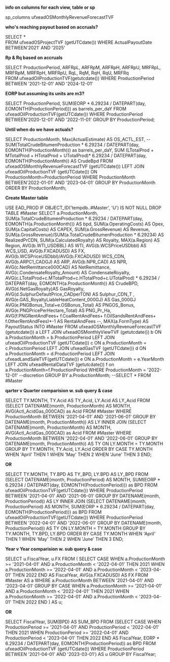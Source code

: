 **info on columns for each view, table or sp**

sp_columns ufxeadOSMonthlyRevenueForecastTVF 

**who's reaching payout based on accruals?**

SELECT  *  
FROM ufxeadOSProjectTVF (getUTCdate())
WHERE ActualPayoutDate BETWEEN'2021' AND '2025'

**Rp & Rq based on accruals**

SELECT ProductionPeriod,  ARFRpL, ARFRpM, ARFRpH, ARFRpU, MRFRpL, MRFRpM, MRFRpH, MRFRpU, RqL, RqM, RqH, RqU, MRFRq  
FROM ufxeadOilProductionTVF(getutcdate())
WHERE ProductionPeriod BETWEEN '2021-12-01' AND '2024-12-01'

**EORP  but assuming its units are m3?**

SELECT  ProductionPeriod, SUM(EORP * 6.29234 / DATEPART(day, EOMONTH(ProductionPeriod))) as barrels_per_daY 
FROM  ufxeadOilProductionTVF(getUTCdate())
WHERE ProductionPeriod BETWEEN'2020-12-01' AND '2022-11-01'
GROUP BY  ProductionPeriod;

 **Until when do we have actuals?**
 
SELECT ProductionMonth, Max(ActualEstimate) AS OS_ACTL_EST,
    --SUM(TotalCrudeBitumenProduction * 6.29234 / DATEPART(day, EOMONTH(ProductionMonth))) as barrels_per_daY,
    SUM (LTotalProd + MTotalProd + HTotalProd +  UTotalProd)* 6.29234 / DATEPART(day, EOMONTH(ProductionMonth)) AS CrudeBpd
FROM ufxeadOSMonthlyRevenueForecastTVF (getUTCdate())
LEFT JOIN ufxeadOilProductionTVF (getUTCdate())
ON ProductionMonth=ProductionPeriod
WHERE ProductionMonth BETWEEN'2022-01-01' AND '2023-04-01'
GROUP BY  ProductionMonth
ORDER BY ProductionMonth;

**Create Master table**

USE EAD_PROD
IF OBJECT_ID('tempdb..#Master', 'U') IS NOT NULL
    DROP TABLE #Master
SELECT a.ProductionMonth, SUM(a.TotalCrudeBitumenProduction * 6.29234 / DATEPART(day, EOMONTH(a.ProductionMonth))) AS bpd, SUM(a.OperatingCosts) AS Opex, 
SUM(a.CapitalCosts) AS CAPEX, SUM(a.GrossRevenue) AS Revenue, SUM(a.GrossRevenue)/SUM(a.TotalCrudeBitumenProduction * 6.29234) AS RealizedPrCDN,
SUM(a.CalculatedRoyalty) AS Royalty,  MAX(a.Region) AS Region, AVG(b.WTI_USDBBL) AS WTI, AVG(b.WCSPriceUSDbbl) AS WCS_USD, AVG(b.FXCADUSD) AS FX, 
AVG(b.WCSPriceUSDbbl)/AVG(b.FXCADUSD) WCS_CDN, AVG(b.ARPC1_CADGJ) AS ARP, AVG(b.NPR_CAD) AS NPR, AVG(c.NetRemittance000CAD) AS NetRemittance, 
AVG(c.CondensateRoyalty_Amount) AS CondensateRoyalty, AVG(c.LTotalProd+c.MTotalProd+c.HTotalProd+c.UTotalProd) * 6.29234 / DATEPART(day, EOMONTH(a.ProductionMonth)) AS CrudeBPD, 
AVG(d.NetGasRoyalty)AS GasRoyalty, AVG(d.SulphurDefaultPrice_CADperTON) AS Sulphur_CDN_T , AVG(e.GAS_RoyaltyLiableHeatContent_000GJ) AS Gas_000GJ AVG(e.PNGBonus_Total+e.OSBonus_Total) AS PNGOS_Bonus, AVG(e.PNGPricePerHectare_Total) AS PNG_Pr_Ha, AVG(f.PNGRentAndFees+ f.CoalRentAndFees+ f.OilSandsRentAndFees+ f.OtherRentAndFees)*-1 AS RentalAndFees --, MAX(a.FormType) AS PayoutStatus
INTO #Master
FROM
ufxeadOSMonthlyRevenueForecastTVF (getutcdate()) a 
LEFT JOIN ufxeadOSMonthlyViewTVF (getutcdate()) b ON a.ProductionMonth = b.ProductionPeriod
LEFT JOIN ufxeadOilProductionTVF (getUTCdate()) c ON a.ProductionMonth = c.ProductionPeriod
LEFT JOIN ufxeadGasTVF (getUTCdate()) d ON a.ProductionMonth = d.ProductionPeriod
LEFT JOIN ufxeadLandSaleTVF(getUTCdate()) e  ON a.ProductionMonth  = e.YearMonth
LEFT JOIN ufxeadRentalDataTVF (getutcdate()) f  on a.ProductionMonth=f.ProductionPeriod
WHERE ProductionMonth = '2022-12-01' --discretion
GROUP BY a.ProductionMonth;
--SELECT * FROM #Master

**qarter v Quarter comparision w. sub query & case**

SELECT TY.MONTH, TY.Acid AS TY_Acid, LY.Acid AS LY_Acid 
FROM
    (SELECT DATENAME(month, ProductionMonth) AS MONTH, AVG(Actl_AcidGas_000CAD) as Acid
    FROM #Master
    WHERE ProductionMonth BETWEEN '2021-04-01' AND '2021-06-01'
    GROUP BY DATENAME(month, ProductionMonth)) AS LY
INNER JOIN 
    (SELECT DATENAME(month, ProductionMonth) AS MONTH, AVG(Actl_AcidGas_000CAD) as Acid
    FROM  #Master
    WHERE ProductionMonth BETWEEN '2022-04-01' AND '2022-06-01'
    GROUP BY DATENAME(month, ProductionMonth)) AS TY
ON LY.MONTH = TY.MONTH
GROUP BY TY.MONTH, TY.Acid, LY.Acid
ORDER BY CASE TY.MONTH
    WHEN 'April' THEN 1
    WHEN 'May' THEN 2
    WHEN 'June' THEN 3
    END;

**OR**

SELECT TY.MONTH, TY.BPD AS TY_BPD, LY.BPD AS LY_BPD 
FROM
    (SELECT DATENAME(month, ProductionPeriod) AS MONTH, SUM(EORP * 6.29234 / DATEPART(day, EOMONTH(ProductionPeriod))) as BPD
    FROM  ufxeadOilProductionTVF(getUTCdate())
    WHERE ProductionPeriod BETWEEN '2021-04-01' AND '2021-06-01'
    GROUP BY DATENAME(month, ProductionPeriod)) AS LY
INNER JOIN 
    (SELECT DATENAME(month, ProductionPeriod) AS MONTH, SUM(EORP * 6.29234 / DATEPART(day, EOMONTH(ProductionPeriod))) as BPD
    FROM  ufxeadOilProductionTVF(getUTCdate())
    WHERE ProductionPeriod BETWEEN '2022-04-01' AND '2022-06-01' 
    GROUP BY DATENAME(month, ProductionPeriod)) AS TY
ON LY.MONTH = TY.MONTH
GROUP BY TY.MONTH, TY.BPD, LY.BPD
ORDER BY CASE TY.MONTH
    WHEN 'April' THEN 1
    WHEN 'May' THEN 2
    WHEN 'June' THEN 3
    END;

**Year v Year comparision w. sub query & case**

SELECT u.FiscalYear, u.FX
FROM (
    SELECT 
        CASE
            WHEN a.ProductionMonth >= '2021-04-01' AND a.ProductionMonth < '2022-04-01' THEN 2021 
            WHEN a.ProductionMonth >= '2022-04-01' AND a.ProductionMonth < '2023-04-01' THEN 2022 
        END AS FiscalYear, 
        AVG(a.FXCADUSD) AS FX 
    FROM #Master AS a
    WHERE a.ProductionMonth BETWEEN '2021-04-01' AND '2023-04-01'
    GROUP BY CASE
            WHEN a.ProductionMonth >= '2021-04-01' AND a.ProductionMonth < '2022-04-01' THEN 2021 
            WHEN a.ProductionMonth >= '2022-04-01' AND a.ProductionMonth < '2023-04-01' THEN 2022 
        END
) AS u;

**OR**

SELECT FiscalYear, SUM(BPD) AS SUM_BPD 
FROM 
    (SELECT
        CASE 
            WHEN ProductionPeriod >= '2021-04-01' AND ProductionPeriod < '2022-04-01' THEN  2021
            WHEN ProductionPeriod >= '2022-04-01' AND ProductionPeriod < '2023-04-01' THEN  2022
        END AS FiscalYear,
        EORP * 6.29234 / DATEPART(day, EOMONTH(ProductionPeriod)) as BPD
    FROM ufxeadOilProductionTVF (getUTCdate()) 
    WHERE ProductionPeriod BETWEEN '2021-04-01' AND '2023-03-01') AS u
GROUP BY FiscalYear;


